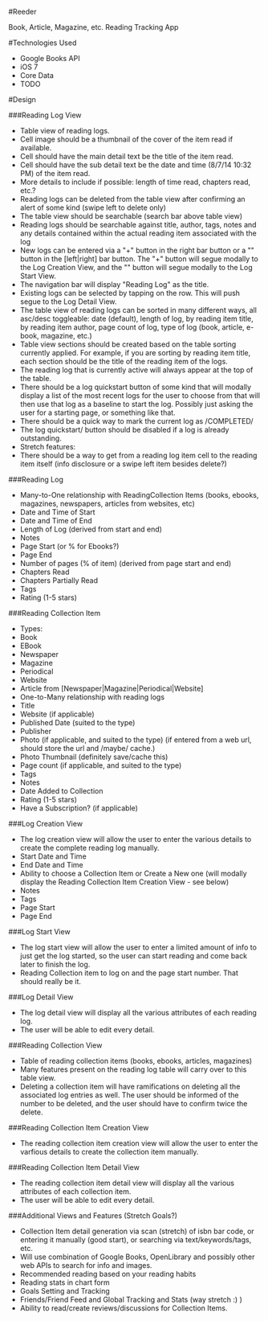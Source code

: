 #Reeder

Book, Article, Magazine, etc. Reading Tracking App

#Technologies Used

* Google Books API
* iOS 7
 * Core Data
* TODO

#Design

###Reading Log View
* Table view of reading logs.
* Cell image should be a thumbnail of the cover of the item read if available.
* Cell should have the main detail text be the title of the item read.
* Cell should have the sub detail text be the date and time (8/7/14 10:32 PM) of the item read.
* More details to include if possible: length of time read, chapters read, etc.?
* Reading logs can be deleted from the table view after confirming an alert of some kind (swipe left to delete only)
* The table view should be searchable (search bar above table view)
 * Reading logs should be searchable against title, author, tags, notes and any details contained within the actual reading item associated with the log
* New logs can be entered via a "+" button in the right bar button or a "<start>" button in the [left|right] bar button. The "+" button will segue modally to the Log Creation View, and the "<start>" button will segue modally to the Log Start View.
* The navigation bar will display "Reading Log" as the title.
* Existing logs can be selected by tapping on the row. This will push segue to the Log Detail View.
* The table view of reading logs can be sorted in many different ways, all asc/desc toggleable: date (default), length of log, by reading item title, by reading item author, page count of log, type of log (book, article, e-book, magazine, etc.)
* Table view sections should be created based on the table sorting currently applied. For example, if you are sorting by reading item title, each section should be the title of the reading item of the logs.
* The reading log that is currently active will always appear at the top of the table.
* There should be a log quickstart button of some kind that will modally display a list of the most recent logs for the user to choose from that will then use that log as a baseline to start the log. Possibly just asking the user for a starting page, or something like that.
* There should be a quick way to mark the current log as /COMPLETED/
* The log quickstart/<start> button should be disabled if a log is already outstanding.
* Stretch features:
 * There should be a way to get from a reading log item cell to the reading item itself (info disclosure or a swipe left item besides delete?)

###Reading Log
* Many-to-One relationship with ReadingCollection Items (books, ebooks, magazines, newspapers, articles from websites, etc)
* Date and Time of Start
* Date and Time of End
* Length of Log (derived from start and end)
* Notes
* Page Start (or % for Ebooks?)
* Page End
* Number of pages (% of item) (derived from page start and end)
* Chapters Read
* Chapters Partially Read
* Tags
* Rating (1-5 stars)

###Reading Collection Item
* Types:
 * Book
 * EBook
 * Newspaper
 * Magazine
 * Periodical
 * Website
 * Article from [Newspaper|Magazine|Periodical|Website] 
* One-to-Many relationship with reading logs
* Title
* Website (if applicable)
* Published Date (suited to the type)
* Publisher
* Photo (if applicable, and suited to the type) (if entered from a web url, should store the url and /maybe/ cache.)
* Photo Thumbnail (definitely save/cache this)
* Page count (if applicable, and suited to the type)
* Tags
* Notes
* Date Added to Collection
* Rating (1-5 stars)
* Have a Subscription? (if applicable)

###Log Creation View
* The log creation view will allow the user to enter the various details to create the complete reading log manually.
 * Start Date and Time
 * End Date and Time
 * Ability to choose a Collection Item or Create a New one (will modally display the Reading Collection Item Creation View - see below)
 * Notes
 * Tags
 * Page Start
 * Page End

###Log Start View
* The log start view will allow the user to enter a limited amount of info to just get the log started, so the user can start reading and come back later to finish the log.
 * Reading Collection item to log on and the page start number. That should really be it.

###Log Detail View
* The log detail view will display all the various attributes of each reading log.
* The user will be able to edit every detail.

###Reading Collection View
* Table of reading collection items (books, ebooks, articles, magazines)
* Many features present on the reading log table will carry over to this table view.
* Deleting a collection item will have ramifications on deleting all the associated log entries as well. The user should be informed of the number to be deleted, and the user should have to confirm twice the delete.

###Reading Collection Item Creation View
* The reading collection item creation view will allow the user to enter the varfious details to create the collection item manually.

###Reading Collection Item Detail View
* The reading collection item detail view will display all the various attributes of each collection item.
* The user will be able to edit every detail.

###Additional Views and Features (Stretch Goals?)
* Collection Item detail generation via scan (stretch) of isbn bar code, or entering it manually (good start), or searching via text/keywords/tags, etc.
 * Will use combination of Google Books, OpenLibrary and possibly other web APIs to search for info and images.
* Recommended reading based on your reading habits
* Reading stats in chart form
* Goals Setting and Tracking
* Friends/Friend Feed and Global Tracking and Stats (way stretch :) )
* Ability to read/create reviews/discussions for Collection Items.
